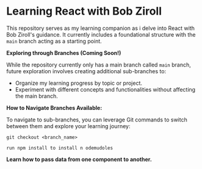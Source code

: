 # Learning React with Bob Ziroll

This repository serves as my learning companion as i delve into React with Bob Ziroll's guidance. It currently includes a foundational structure with the `main` branch acting as a starting point.

**Exploring through Branches (Coming Soon!)**

While the repository currently only has a main branch called `main` branch, future exploration involves creating additional sub-branches to:

* Organize my learning progress by topic or project.
* Experiment with different concepts and functionalities without affecting the main branch.

**How to Navigate Branches Available:**

To navigate to sub-branches, you can leverage Git commands to switch between them and explore your learning journey:

```git checkout <branch_name> ```

``` run npm install to install n odemudoles ```

**Learn how to pass data from one component to another.**